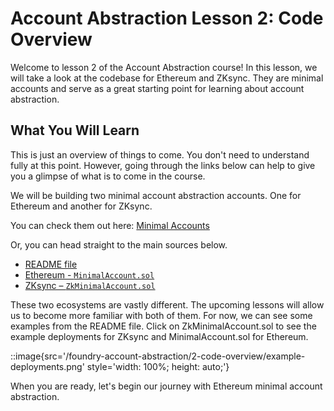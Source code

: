 # Account Abstraction Lesson 2: Code Overview

Welcome to lesson 2 of the Account Abstraction course! In this lesson, we will take a look at the codebase for Ethereum and ZKsync. They are minimal accounts and serve as a great starting point for learning about account abstraction.

## What You Will Learn

This is just an overview of things to come. You don't need to understand fully at this point. However, going through the links below can help to give you a glimpse of what is to come in the course. 

We will be building two minimal account abstraction accounts. One for Ethereum and another for ZKsync.

You can check them out here: [Minimal Accounts](https://github.com/Cyfrin/minimal-account-abstraction/tree/main/src)

Or, you can head straight to the main sources below.

- [README file](https://github.com/Cyfrin/minimal-account-abstraction/blob/main/README.md)
- [Ethereum - `MinimalAccount.sol`](https://github.com/Cyfrin/minimal-account-abstraction/blob/main/src/ethereum/MinimalAccount.sol)
- [ZKsync – `ZkMinimalAccount.sol`](https://github.com/Cyfrin/minimal-account-abstraction/blob/main/src/zksync/ZkMinimalAccount.sol)

These two ecosystems are vastly different. The upcoming lessons will allow us to become more familiar with both of them. For now, we can see some examples from the README file. Click on ZkMinimalAccount.sol to see the example deployments for ZKsync and MinimalAccount.sol for Ethereum.

::image{src='/foundry-account-abstraction/2-code-overview/example-deployments.png' style='width: 100%; height: auto;'}

When you are ready, let's begin our journey with Ethereum minimal account abstraction.  
